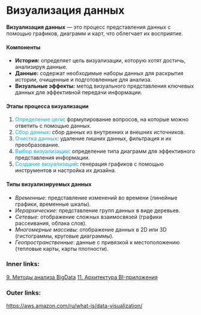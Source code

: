 

# Визуализация данных

**Визуализация данных** — это процесс представления данных с помощью графиков, диаграмм и карт, что облегчает их восприятие. 

#### Компоненты  
- **История:** определяет цель визуализации, которую хотят достичь, анализируя данные.
- **Данные:** содержат необходимые наборы данных для раскрытия истории, очищенные и подготовленные для анализа.
- **Визуальные эффекты:** метод визуального представления ключевых данных для эффективной передачи информации.

#### Этапы процесса визуализации  
1. <font color="#00b0f0">Определение цели</font>: формулирование вопросов, на которые можно ответить с помощью данных.
2. <font color="#00b0f0">Сбор данных</font>: сбор данных из внутренних и внешних источников.
3. <font color="#00b0f0">Очистка данных</font>: удаление лишних данных, фильтрация и их преобразование.
4. <font color="#00b0f0">Выбор визуализации</font>: определение типа диаграмм для эффективного представления информации.
5. <font color="#00b0f0">Создание визуализаций</font>: генерация графиков с помощью инструментов и настройка их дизайна.

#### Типы визуализируемых данных
- *Временные*: представление изменений во времени (линейные графики, временные шкалы).
- *Иерархические*: представление групп данных в виде деревьев.
- *Сетевые*: отображение сложных взаимосвязей (графики рассеивания, облака слов).
- *Многомерные массивы*: отображение данных в 2D или 3D (гистограммы, круговые диаграммы).
- *Геопространственные*: данные с привязкой к местоположению (тепловые карты, карты плотности).


### Inner links:
[9. Методы анализа BigData](2.%20Theory/Big%20Data/9.%20Методы%20анализа%20BigData.md)
[11. Архитектура BI-приложения](2.%20Theory/Big%20Data/11.%20Архитектура%20BI-приложения.md)
### Outer links:
https://aws.amazon.com/ru/what-is/data-visualization/